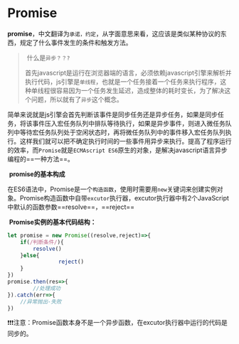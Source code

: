 # Promise

​		**promise**，中文翻译为`承诺，约定`，从字面意思来看，这应该是类似某种协议的东西，规定了什么事件发生的条件和触发方法。

> ​	什么是`异步？？?`
>
> ​	首先javascript是运行在浏览器端的语言，必须依赖javascript引擎来解析并执行代码，js引擎是`单线程`，也就是一个任务接着一个任务来执行程序，这种单线程很容易因为一个任务发生延迟，造成整体的耗时变长，为了解决这个问题，所以就有了`异步`这个概念。

​	简单来说就是js引擎会首先判断该事件是同步任务还是异步任务，如果是同步任务，将该事件压入宏任务队列中排队等待执行，如果是异步事件，则进入微任务队列中等待宏任务队列处于空闲状态时，再将微任务队列中的事件移入宏任务队列执行。这样我们就可以把不确定执行时间的一些事件用异步来执行。提高了程序运行的效率，而`Promise`就是`ECMAscript ES6`原生的对象，是解决javascript语言异步编程的==一种方法==。



​	**promise的基本构成**

​	在ES6语法中，Promise是一个`构造函数`，使用时需要用`new`关键词来创建实例对象。Promise构造函数中自带`excutor`执行器，excutor执行器中有2个JavaScript中默认的函数参数==resolve==，==reject==





​	**Promise实例的基本代码结构：**

```javascript
let promise = new Promise((resolve,reject)=>{
    if(/判断条件/){
        resolve()
    }else{
				reject()
    }
})
promise.then(res=>{
		//处理成功
}).catch(err=>{
  	//异常抛出-失败
})
```











❗️❗️❗️注意：Promise函数本身不是一个异步函数，在excutor执行器中运行的代码是同步的。

​	



